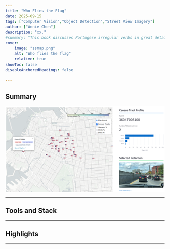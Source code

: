```yaml
---
title: "Who Flies the Flag" 
date: 2025-09-15
tags: ["Computer Vision","Object Detection","Street View Imagery"]
author: ["Annie Chen"]
description: "xx."
#summary: "This book discusses Portugese irregular verbs in great details."
cover:
    image: "ssmap.png"
    alt: "Who flies the flag"
    relative: true
showToc: false
disableAnchoredHeadings: false

---
```

## Summary

![Img](/static/ssmap.png)

---
## Tools and Stack

---
## Highlights





---

